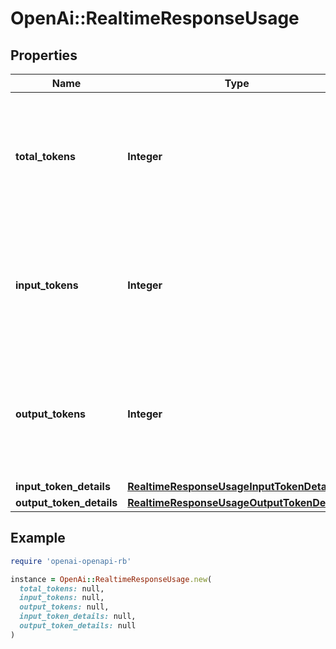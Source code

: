 # OpenAi::RealtimeResponseUsage

## Properties

| Name | Type | Description | Notes |
| ---- | ---- | ----------- | ----- |
| **total_tokens** | **Integer** | The total number of tokens in the Response including input and output text and audio tokens. | [optional] |
| **input_tokens** | **Integer** | The number of input tokens used in the Response, including text and audio tokens. | [optional] |
| **output_tokens** | **Integer** | The number of output tokens sent in the Response, including text and audio tokens. | [optional] |
| **input_token_details** | [**RealtimeResponseUsageInputTokenDetails**](RealtimeResponseUsageInputTokenDetails.md) |  | [optional] |
| **output_token_details** | [**RealtimeResponseUsageOutputTokenDetails**](RealtimeResponseUsageOutputTokenDetails.md) |  | [optional] |

## Example

```ruby
require 'openai-openapi-rb'

instance = OpenAi::RealtimeResponseUsage.new(
  total_tokens: null,
  input_tokens: null,
  output_tokens: null,
  input_token_details: null,
  output_token_details: null
)
```

